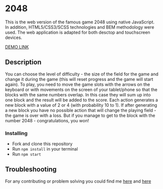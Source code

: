 # 2048

This is the web version of the famous game 2048 using native JavaScript. In addition, HTML5/CSS3/SCSS technologies and BEM methodology were used.
The web application is adapted for both desctop and touchscreen devices.

[DEMO LINK](https://mikhail-shchuka.github.io/game_2048_js/)

## Description

You can choose the level of difficulty - the size of the field for the game and change it during the game (this will reset progress and the game will start again). To play, you need to move the game slots with the arrows on the keyboard or with movements on the screen of your tablet/phone so that the blocks with the same numbers overlap. In this case they will sum up into one block and the result will be added to the score. Each action generates a new block with a value of 2 or 4 (with probability 10 to 1). If after generating a new block you have no possible action that will change the playing field - the game is over with a loss. But if you manage to get to the block with the number 2048 - congratulations, you won!

### Installing

* Fork and clone this repository
* Run `npm install` in your terminal
* Run `npm start`

## Troubleshooting

For any contributing or problem solving you could find me [here](https://www.linkedin.com/in/mykhailo-shchuka/) and [here](https://t.me/without_a_doubt)
